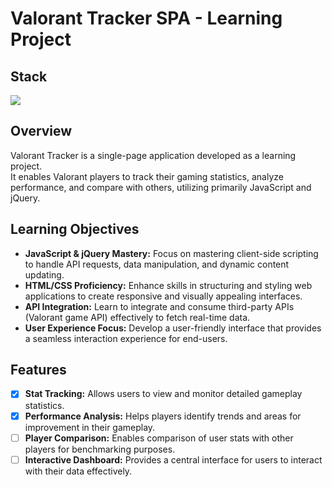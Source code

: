 # Valorant Tracker SPA - Learning Project

## Stack

<p>
  <img src="https://skillicons.dev/icons?i=js,html,css,jquery">
</p>

## Overview
Valorant Tracker is a single-page application developed as a learning project. <br>
It enables Valorant players to track their gaming statistics, analyze performance, and compare with others, utilizing primarily JavaScript and jQuery.

## Learning Objectives
- **JavaScript & jQuery Mastery:** Focus on mastering client-side scripting to handle API requests, data manipulation, and dynamic content updating.
- **HTML/CSS Proficiency:** Enhance skills in structuring and styling web applications to create responsive and visually appealing interfaces.
- **API Integration:** Learn to integrate and consume third-party APIs (Valorant game API) effectively to fetch real-time data.
- **User Experience Focus:** Develop a user-friendly interface that provides a seamless interaction experience for end-users.

## Features
- [X] **Stat Tracking:** Allows users to view and monitor detailed gameplay statistics.
- [X] **Performance Analysis:** Helps players identify trends and areas for improvement in their gameplay.
- [ ] **Player Comparison:** Enables comparison of user stats with other players for benchmarking purposes.
- [ ] **Interactive Dashboard:** Provides a central interface for users to interact with their data effectively.
